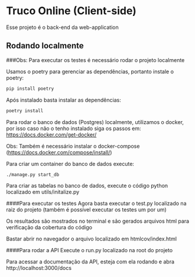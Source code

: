 # Truco Online (Client-side)

Esse projeto é o back-end da web-application 

## Rodando localmente
###Obs: Para executar os testes é necessário rodar o projeto localmente

Usamos o poetry para gerenciar as dependências, portanto instale o poetry:
```bash
pip install poetry
```
Após instalado basta instalar as dependências:
```bash
poetry install
```

Para rodar o banco de dados (Postgres) localmente, utilizamos o docker,
por isso caso não o tenho instalado siga os passos em: https://docs.docker.com/get-docker/


Obs: Também é necessário instalar o docker-compose (https://docs.docker.com/compose/install/)

Para criar um container do banco de dados execute: 
```bash
./manage.py start_db
```

Para criar as tabelas no banco de dados, execute o código python localizado em utils/initalize.py

####Para executar os testes
Agora basta executar o test.py localizado na raiz do projeto (também é possível executar os testes um por um)

Os resultados são mostrados no terminal e são gerados arquivos html para verificação da cobertura do código

Bastar abrir no navegador o arquivo localizado em htmlcov/index.html

####Para rodar a API
Execute o run.py localizado na root do projeto

Para acessar a documentação da API, esteja com ela rodando e abra http://localhost:3000/docs

